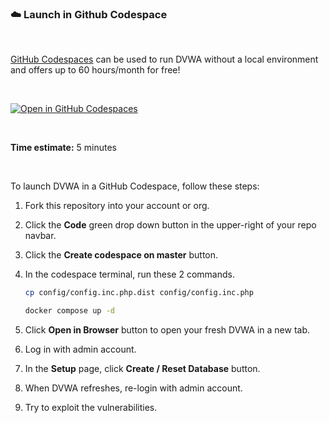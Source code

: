 ### ☁️ Launch in Github Codespace

<br>

[GitHub Codespaces](https://github.com/features/codespaces) can be used to run DVWA without a local environment and offers up to 60 hours/month for free!

<br>

[![Open in GitHub Codespaces](https://github.com/codespaces/badge.svg)](https://github.com/codespaces/new?hide_repo_select=true&ref=master)

<br>

**Time estimate:** 5 minutes

<br>

To launch DVWA in a GitHub Codespace, follow these steps:
1. Fork this repository into your account or org.
2. Click the **Code** green drop down button in the upper-right of your repo navbar.
3. Click the **Create codespace on master** button.
4. In the codespace terminal, run these 2 commands. 

   ```sh
   cp config/config.inc.php.dist config/config.inc.php
   ```

   ```sh
   docker compose up -d
   ```

5. Click **Open in Browser** button to open your fresh DVWA in a new tab.
6. Log in with admin account.
7. In the **Setup** page, click **Create / Reset Database** button.
8. When DVWA refreshes, re-login with admin account.
9. Try to exploit the vulnerabilities.  

